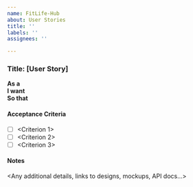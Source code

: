 ```yaml
---
name: FitLife-Hub
about: User Stories
title: ''
labels: ''
assignees: ''

---
```


### Title: [User Story] <short summary>

**As a** <role>  
**I want** <feature>  
**So that** <benefit>

#### Acceptance Criteria
- [ ] <Criterion 1>
- [ ] <Criterion 2>
- [ ] <Criterion 3>

#### Notes
<Any additional details, links to designs, mockups, API docs…>
